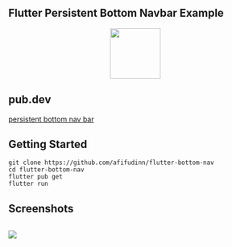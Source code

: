 ## Flutter Persistent Bottom Navbar Example

<p align="center">
  <img src="https://avatars.githubusercontent.com/u/94339143?v=4" width=100/>
</p>

## pub.dev

[persistent bottom nav bar](https://pub.dev/packages/persistent_bottom_nav_bar)

## Getting Started

```
git clone https://github.com/afifudinn/flutter-bottom-nav
cd flutter-bottom-nav
flutter pub get
flutter run
```

## Screenshots

<p style="float: left;">
  <img src="https://github.com/afifudinn/flutter-bottom-nav/blob/main/screenshots/1.png"/>
</p>
